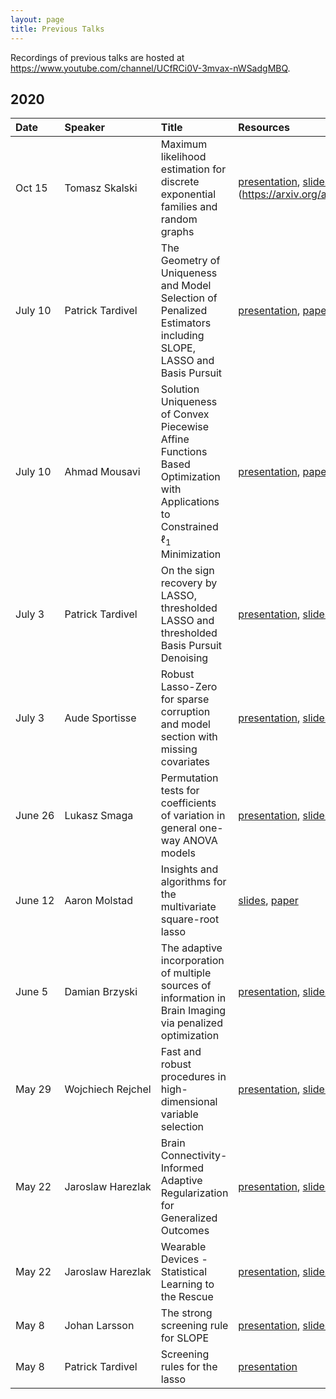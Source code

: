 ```yaml
---
layout: page
title: Previous Talks
---
```


Recordings of previous talks are hosted at
<https://www.youtube.com/channel/UCfRCi0V-3mvax-nWSadgMBQ>.

## 2020

| Date         | Speaker                | Title                                                                                                                              | Resources                                                                                                                                    |
| :----------- | :--------------------- | :--------------------------------------------------------------------------------------------------------------------------------- | :------------------------------------------------------------------------------------------------------------------------------------------- |
| Oct&nbsp;15  | Tomasz&nbsp;Skalski    | Maximum likelihood estimation for discrete exponential families and random graphs                                                  | [presentation](https://youtu.be/BEknVoPytBM), [slides](slides/201015-skalski.pdf), paper](https://arxiv.org/abs/1911.13143)                  |
| July&nbsp;10 | Patrick&nbsp;Tardivel  | The Geometry of Uniqueness and Model Selection of Penalized Estimators including SLOPE, LASSO and Basis Pursuit                    | [presentation](https://youtu.be/A718BdOfQA0), [paper](https://arxiv.org/abs/2004.09106)                                                      |
| July&nbsp;10 | Ahmad&nbsp;Mousavi     | Solution Uniqueness of Convex Piecewise Affine Functions Based Optimization with Applications to Constrained $\ell_1$ Minimization | [presentation](https://youtu.be/F09FkdUz0hs), [paper](https://arxiv.org/abs/1711.05882)                                                      |
| July&nbsp;3  | Patrick&nbsp;Tardivel  | On the sign recovery by LASSO, thresholded LASSO and thresholded Basis Pursuit Denoising                                           | [presentation](https://youtu.be/Eo2_H0Wrzbc), [slides](slides/200703-tardivel.pdf), [paper](https://hal.archives-ouvertes.fr/hal-01956603v4) |
| July&nbsp;3  | Aude&nbsp;Sportisse    | Robust Lasso-Zero for sparse corruption and model section with missing covariates                                                  | [presentation](https://youtu.be/sPt-JhmNZtU), [slides](slides/200703-sportisse.pdf), [paper](https://arxiv.org/abs/2005.05628)               |
| June&nbsp;26 | Lukasz&nbsp;Smaga      | Permutation tests for coefficients of variation in general one-way ANOVA models                                                    | [presentation](https://youtu.be/nMsjKcgDgek), [slides](slides/200626-smaga.pdf)                                                              |
| June&nbsp;12 | Aaron&nbsp;Molstad     | Insights and algorithms for the multivariate square-root lasso                                                                     | [slides](slides/200612-molstad.pdf), [paper](https://arxiv.org/pdf/1909.05041)                                                               |
| June&nbsp;5  | Damian&nbsp;Brzyski    | The adaptive incorporation of multiple sources of information in Brain Imaging via penalized optimization                          | [presentation](https://youtu.be/FKTZxSrmHTM), [slides](slides/200605-brzyski.pdf)                                                            |
| May&nbsp;29  | Wojchiech&nbsp;Rejchel | Fast and robust procedures in high-dimensional variable selection                                                                  | [presentation](https://youtu.be/VCc-O3oA40k), [slides](slides/200529-rejchel.pdf), [paper](https://arxiv.org/abs/1905.05876)                 |
| May&nbsp;22  | Jaroslaw&nbsp;Harezlak | Brain Connectivity-Informed Adaptive Regularization for Generalized Outcomes                                                       | [presentation](https://youtu.be/1H-qgkYhn68), [slides](slides/200522-harezlak-brainimaging.pdf)                                              |
| May&nbsp;22  | Jaroslaw&nbsp;Harezlak | Wearable Devices - Statistical Learning to the Rescue                                                                              | [presentation](https://youtu.be/B-fmWt3otnE), [slides](slides/200522-harezlak-accelerometry.pdf)                                             |
| May&nbsp;8   | Johan&nbsp;Larsson     | The strong screening rule for SLOPE                                                                                                | [presentation](https://youtu.be/oPqaZt0klMg), [slides](slides/200508-johanlarsson.pdf), [paper](http://arxiv.org/abs/2005.03730)             |
| May&nbsp;8   | Patrick&nbsp;Tardivel  | Screening rules for the lasso                                                                                                      | [presentation](https://youtu.be/iFQPQw2Gzt8)                                                                                                 |
